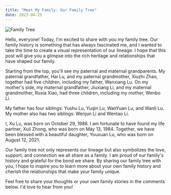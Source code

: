 ```yaml
---
title: "Meet My Family: Our Family Tree"
date: 2023-04-25
---
```


![Family Tree](https://luxu0812.github.io/assets/img/family_tree.png)

Hello, everyone! Today, I'm excited to share with you my family tree. Our family history is something that has always fascinated me, and I wanted to take the time to create a visual representation of our lineage. I hope that this post will give you a glimpse into the rich heritage and relationships that have shaped our family.

Starting from the top, you'll see my paternal and maternal grandparents. My paternal grandfather, Hai Lu, and my paternal grandmother, Xiuzhi Zhao, together had five children, including my father, Wanxiang Lu. On my mother's side, my maternal grandfather, Jiuxiang Li, and my maternal grandmother, Ruxia Xiao, had three children, including my mother, Wenbo Li.

My father has four siblings: Yushu Lu, Yuqin Lu, WanYuan Lu, and Wanli Lu. My mother also has two siblings: Wenjun Li and Wentao Li.

I, Xu Lu, was born on October 29, 1986. I am fortunate to have found my life partner, Xuli Zhong, who was born on May 13, 1984. Together, we have been blessed with a beautiful daughter, Youxuan Lu, who was born on August 12, 2021.

Our family tree not only represents our lineage but also symbolizes the love, support, and connection we all share as a family. I am proud of our family's history and grateful for the bond we share. By sharing our family tree with you, I hope to inspire you to learn more about your own family history and cherish the relationships that make your family unique.

Feel free to share your thoughts or your own family stories in the comments below. I'd love to hear from you!
